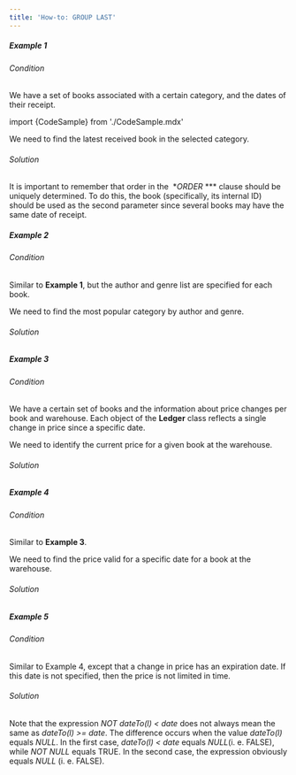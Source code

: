 ```yaml
---
title: 'How-to: GROUP LAST'
---
```


##### Example 1

###### Condition

We have a set of books associated with a certain category, and the dates of their receipt.

import {CodeSample} from './CodeSample.mdx'

<CodeSample url="http://documentation.lsfusion.org:5000/sample?file=UseCaseLast&block=sample1"/>

We need to find the latest received book in the selected category.

###### Solution

<CodeSample url="http://documentation.lsfusion.org:5000/sample?file=UseCaseLast&block=solution1"/>

It is important to remember that order in the  **ORDER* *** clause should be uniquely determined. To do this, the book (specifically, its internal ID) should be used as the second parameter since several books may have the same date of receipt.

##### Example 2 

###### Condition

Similar to **Example 1**, but the author and genre list are specified for each book.

<CodeSample url="http://documentation.lsfusion.org:5000/sample?file=UseCaseLast&block=sample2"/>

We need to find the most popular category by author and genre.

###### Solution

<CodeSample url="http://documentation.lsfusion.org:5000/sample?file=UseCaseLast&block=solution2"/>

##### Example 3

###### Condition

We have a certain set of books and the information about price changes per book and warehouse. Each object of the **Ledger** class reflects a single change in price since a specific date.

<CodeSample url="http://documentation.lsfusion.org:5000/sample?file=UseCaseLast&block=sample3"/>

We need to identify the current price for a given book at the warehouse.

###### Solution

<CodeSample url="http://documentation.lsfusion.org:5000/sample?file=UseCaseLast&block=solution3"/>

##### Example 4

###### Condition

Similar to **Example 3**.

We need to find the price valid for a specific date for a book at the warehouse.

###### Solution

<CodeSample url="http://documentation.lsfusion.org:5000/sample?file=UseCaseLast&block=solution4"/>

##### Example 5

###### Condition

Similar to Example 4, except that a change in price has an expiration date. If this date is not specified, then the price is not limited in time.

<CodeSample url="http://documentation.lsfusion.org:5000/sample?file=UseCaseLast&block=sample5"/>

###### Solution

<CodeSample url="http://documentation.lsfusion.org:5000/sample?file=UseCaseLast&block=solution5"/>

Note that the expression *NOT dateTo(l) < date* does not always mean the same as *dateTo(l) \>= date*. The difference occurs when the value *dateTo(l)* equals *NULL*. In the first case, *dateTo(l) < date* equals *NULL*(i. e. FALSE), while *NOT NULL* equals TRUE. In the second case, the expression obviously equals *NULL* (i. e. FALSE).

